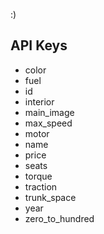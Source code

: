 :)

## API Keys 

- color
- fuel
- id
- interior
- main_image
- max_speed
- motor
- name
- price
- seats
- torque
- traction
- trunk_space
- year
- zero_to_hundred